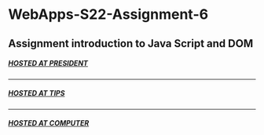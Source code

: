 # WebApps-S22-Assignment-6
Assignment introduction to Java Script and DOM
---
##### [HOSTED AT PRESIDENT](https://44-563-web-apps-s22.github.io/webapps-s22-assignment-6-gopi-kishore/president.html)
---
##### [HOSTED AT TIPS](https://44-563-web-apps-s22.github.io/webapps-s22-assignment-6-gopi-kishore/tips.html)
---
##### [HOSTED AT COMPUTER](https://44-563-web-apps-s22.github.io/webapps-s22-assignment-6-gopi-kishore/computer.html)